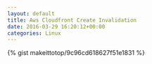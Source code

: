 ```yaml
---
layout: default                                                                                                              
title: Aws Cloudfront Create Invalidation                                                                                                                       
date: 2016-03-29 16:20:12+00:00                                                                                                                        
categories: Linux                                                                                                                
---                                                                                                                              
```


{% gist makeittotop/9c96cd618627f51e1831 %}                                                                                                           

